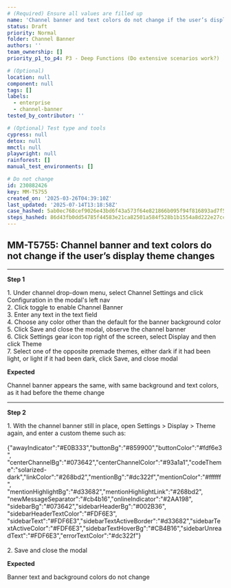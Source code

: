```yaml
---
# (Required) Ensure all values are filled up
name: 'Channel banner and text colors do not change if the user’s display theme changes'
status: Draft
priority: Normal
folder: Channel Banner
authors: ''
team_ownership: []
priority_p1_to_p4: P3 - Deep Functions (Do extensive scenarios work?)

# (Optional)
location: null
component: null
tags: []
labels:
  - enterprise
  - channel-banner
tested_by_contributor: ''

# (Optional) Test type and tools
cypress: null
detox: null
mmctl: null
playwright: null
rainforest: []
manual_test_environments: []

# Do not change
id: 230882426
key: MM-T5755
created_on: '2025-03-26T04:39:10Z'
last_updated: '2025-07-14T13:18:58Z'
case_hashed: 5ab0ec768cef9026e43bd6f43a573f64e821866b095f94f816893ad7f547b0bf86cf87fffd412afc8d60c74973853ea6
steps_hashed: 86d43fb0dd54785f44583e21ca82501a584f528b1b1554a8d222e27cc64417381c6a5302b6d90e1ec0054e40985fe5d9
---
```


<!-- (Auto-generated) Based on frontmatter's "key" and "name" -->

## MM-T5755: Channel banner and text colors do not change if the user’s display theme changes

---

**Step 1**

1\. Under channel drop-down menu, select Channel Settings and click Configuration in the modal's left nav\
2\. Click toggle to enable Channel Banner\
3\. Enter any text in the text field\
4\. Choose any color other than the default for the banner background color\
5\. Click Save and close the modal, observe the channel banner\
6\. Click Settings gear icon top right of the screen, select Display and then click Theme\
7\. Select one of the opposite premade themes, either dark if it had been light, or light if it had been dark, click Save, and close modal

**Expected**

Channel banner appears the same, with same background and text colors, as it ​had before the theme change

---

**Step 2**

1\. With the channel banner still in place, open Settings > Display > Theme again, and enter a custom theme such as:\
\
{"awayIndicator":"#E0B333","buttonBg":"#859900","buttonColor":"#fdf6e3",\
"centerChannelBg":"#073642","centerChannelColor":"#93a1a1","codeTheme":"solarized-dark","linkColor":"#268bd2","mentionBg":"#dc322f","mentionColor":"#ffffff",\
"mentionHighlightBg":"#d33682","mentionHighlightLink":"#268bd2",\
"newMessageSeparator":"#cb4b16","onlineIndicator":"#2AA198",\
"sidebarBg":"#073642","sidebarHeaderBg":"#002B36",\
"sidebarHeaderTextColor":"#FDF6E3",\
"sidebarText":"#FDF6E3","sidebarTextActiveBorder":"#d33682","sidebarTextActiveColor":"#FDF6E3","sidebarTextHoverBg":"#CB4B16","sidebarUnreadText":"#FDF6E3","errorTextColor":"#dc322f"}\
\
2\. Save and close the modal

**Expected**

Banner text and background colors do not change
